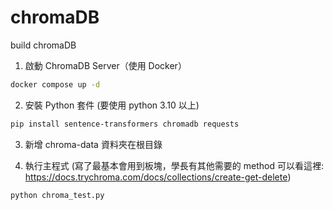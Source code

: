 # chromaDB
build chromaDB

1. 啟動 ChromaDB Server（使用 Docker）
```bash
docker compose up -d
```

2. 安裝 Python 套件 (要使用 python 3.10 以上)
```bash
pip install sentence-transformers chromadb requests
```

3. 新增 chroma-data 資料夾在根目錄

4. 執行主程式 (寫了最基本會用到板塊，學長有其他需要的 method 可以看這裡: https://docs.trychroma.com/docs/collections/create-get-delete)
```bash
python chroma_test.py
```
